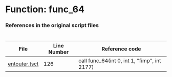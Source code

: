 # Function: func_64 
### References in the original script files

#

| File | Line Number | Reference code |
| --- | --- | --- |
| [entouter.tsct](../../../out/entouter.tsct#L126) | 126 | call func_64(int 0, int 1, "fimp", int 2177) |
